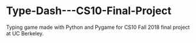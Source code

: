 # Type-Dash---CS10-Final-Project
Typing game made with Python and Pygame for CS10 Fall 2018 final project at UC Berkeley.
